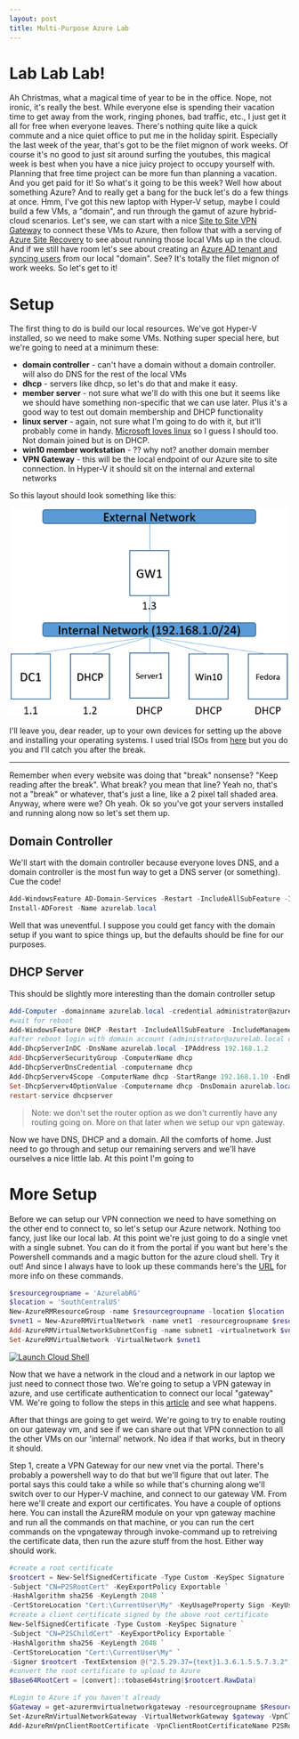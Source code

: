 ```yaml
---
layout: post
title: Multi-Purpose Azure Lab
---
```

# Lab Lab Lab!

Ah Christmas, what a magical time of year to be in the office.  Nope, not ironic, it's really the best.  While everyone else is spending their vacation time to get away from the work, ringing phones, bad traffic, etc., I just get it all for free when everyone leaves.  There's nothing quite like a quick commute and a nice quiet office to put me in the holiday spirit.  Especially the last week of the year, that's got to be the filet mignon of work weeks.  Of course it's no good to just sit around surfing the youtubes, this magical week is best when you have a nice juicy project to occupy yourself with.  Planning that free time project can be more fun than planning a vacation.  And you get paid for it!  So what's it going to be this week?  Well how about something Azure?  And to really get a bang for the buck let's do a few things at once.  Hmm, I've got this new laptop with Hyper-V setup, maybe I could build a few VMs, a "domain", and run through the gamut of azure hybrid-cloud scenarios.  Let's see, we can start with a nice [Site to Site VPN Gateway](https://docs.microsoft.com/en-us/azure/vpn-gateway/vpn-gateway-howto-site-to-site-resource-manager-portal) to connect these VMs to Azure, then follow that with a serving of [Azure Site Recovery](https://docs.microsoft.com/en-us/azure/site-recovery/tutorial-migrate-on-premises-to-azure) to see about running those local VMs up in the cloud.  And if we still have room let's see about creating an [Azure AD tenant and syncing users](https://docs.microsoft.com/en-us/azure/active-directory/connect/active-directory-aadconnect) from our local "domain".  See?  It's totally the filet mignon of work weeks.  So let's get to it!

# Setup

The first thing to do is build our local resources.  We've got Hyper-V installed, so we need to make some VMs.  Nothing super special here, but we're going to need at a minimum these:

* __domain controller__ - can't have a domain without a domain controller. will also do DNS for the rest of the local VMs
* __dhcp__ - servers like dhcp, so let's do that and make it easy.
* __member server__ - not sure what we'll do with this one but it seems like we should have something non-specific that we can use later.  Plus it's a good way to test out domain membership and DHCP functionality
* __linux server__ - again, not sure what I'm going to do with it, but it'll probably come in handy. [Microsoft loves linux](https://blogs.technet.microsoft.com/windowsserver/2015/05/06/microsoft-loves-linux/) so I guess I should too.  Not domain joined but is on DHCP.
* __win10 member workstation__ - ?? why not?  another domain member
* __VPN Gateway__ - this will be the local endpoint of our Azure site to site connection.  In Hyper-V it should sit on the internal and external networks

So this layout should look something like this:

![Basic Lab Setup](/images/AzureLabDiagram.png)

I'll leave you, dear reader, up to your own devices for setting up the above and installing your operating systems.  I used trial ISOs from [here](https://www.microsoft.com/en-us/evalcenter/evaluate-windows-server-2016) but you do you and I'll catch you after the break.

---

Remember when every website was doing that "break" nonsense?  "Keep reading after the break".  What break?  you mean that line?  Yeah no, that's not a "break" or whatever, that's just a line, like a 2 pixel tall shaded area.  Anyway, where were we?  Oh yeah. Ok so you've got your servers installed and running along now so let's set them up.  

## Domain Controller

We'll start with the domain controller because everyone loves DNS, and a domain controller is the most fun way to get a DNS server (or something).  Cue the code!

```Powershell
Add-WindowsFeature AD-Domain-Services -Restart -IncludeAllSubFeature -IncludeManagementTools
Install-ADForest -Name azurelab.local
```

Well that was uneventful.  I suppose you could get fancy with the domain setup if you want to spice things up, but the defaults should be fine for our purposes.

## DHCP Server

This should be slightly more interesting than the domain controller setup

```Powershell
Add-Computer -domainname azurelab.local -credential administrator@azurelab.local
#wait for reboot
Add-WindowsFeature DHCP -Restart -IncludeAllSubFeature -IncludeManagementTools
#after reboot login with domain account (administrator@azurelab.local or another account if you made a second one like a responsible domain administrator)
Add-DhcpServerInDC -DnsName azurelab.local -IPAddress 192.168.1.2
Add-DhcpServerSecurityGroup -ComputerName dhcp
Add-DhcpServerDnsCredential -computername dhcp
Add-DhcpServerv4Scope -ComputerName dhcp -StartRange 192.168.1.10 -EndRange 192.168.1.250 -Name 'Internal Network' -State Active -SubnetMask 255.255.255.0
Set-DhcpServerv4OptionValue -Computername dhcp -DnsDomain azurelab.local -DnsServer 192.168.1.1
restart-service dhcpserver
```

> Note: we don't set the router option as we don't currently have any routing going on.  More on that later when we setup our vpn gateway.

Now we have DNS, DHCP and a domain.  All the comforts of home.  Just need to go through and setup our remaining servers and we'll have ourselves a nice little lab. At this point I'm going to 

# More Setup

Before we can setup our VPN connection we need to have something on the other end to connect to, so let's setup our Azure network.  Nothing too fancy, just like our local lab.  At this point we're just going to do a single vnet with a single subnet. You can do it from the portal if you want but here's the Powershell commands and a magic button for the azure cloud shell.  Try it out! And since I always have to look up these commands here's the [URL](https://docs.microsoft.com/en-us/azure/virtual-network/virtual-networks-create-vnet-arm-ps) for more info on these commands.

```Powershell
$resourcegroupname = 'AzurelabRG'
$location = 'SouthCentralUS'
New-AzureRMResourceGroup -name $resourcegroupname -location $location
$vnet1 = New-AzureRMVirtualNetwork -name vnet1 -resourcegroupname $resourcegroupname -location $location -AddressPrefix 10.0.0.0/16
Add-AzureRMVirtualNetworkSubnetConfig -name subnet1 -virtualnetwork $vnet1 -addressprefix 10.0.0.0/24
Set-AzureRMVirtualNetwork -VirtualNetwork $vnet1
```

[![Launch Cloud Shell](https://shell.azure.com/images/launchcloudshell.png "This is so cool!")](https://shell.azure.com/powershell) 

Now that we have a network in the cloud and a network in our laptop we just need to connect those two.  We're going to setup a VPN gateway in azure, and use certificate authentication to connect our local "gateway" VM.  We're going to follow the steps in this [article](https://docs.microsoft.com/en-us/azure/vpn-gateway/vpn-gateway-howto-point-to-site-resource-manager-portal) and see what happens.

After that things are going to get weird.  We're going to try to enable routing on our gateway vm, and see if we can share out that VPN connection to all the other VMs on our 'internal' network.  No idea if that works, but in theory it should.

Step 1, create a VPN Gateway for our new vnet via the portal.  There's probably a powershell way to do that but we'll figure that out later.  The portal says this could take a while so while that's churning along we'll switch over to our Hyper-V machine, and connect to our gateway VM.  From here we'll create and export our certificates.  You have a couple of options here.  You can install the AzureRM module on your vpn gateway machine and run all the commands on that machine, or you can run the cert commands on the vpngateway through invoke-command up to retreiving the certificate data, then run the azure stuff from the host. Either way should work.

```Powershell
#create a root certificate
$rootcert = New-SelfSignedCertificate -Type Custom -KeySpec Signature `
-Subject "CN=P2SRootCert" -KeyExportPolicy Exportable `
-HashAlgorithm sha256 -KeyLength 2048 `
-CertStoreLocation "Cert:\CurrentUser\My" -KeyUsageProperty Sign -KeyUsage CertSign
#create a client certificate signed by the above root certificate
New-SelfSignedCertificate -Type Custom -KeySpec Signature `
-Subject "CN=P2SChildCert" -KeyExportPolicy Exportable `
-HashAlgorithm sha256 -KeyLength 2048 `
-CertStoreLocation "Cert:\CurrentUser\My" `
-Signer $rootcert -TextExtension @("2.5.29.37={text}1.3.6.1.5.5.7.3.2")
#convert the root certificate to upload to Azure
$Base64RootCert = [convert]::tobase64string($rootcert.RawData)
```

```Powershell
#Login to Azure if you haven't already
$Gateway = get-azurermvirtualnetworkgateway -resourcegroupname $ResourceGroupName
Set-AzureRmVirtualNetworkGateway -VirtualNetworkGateway $gateway -VpnClientAddressPool 172.16.201.0/24 -VpnClientProtocol IkeV2,SSTP
Add-AzureRmVpnClientRootCertificate -VpnClientRootCertificateName P2SRootCert -VirtualNetworkGatewayName $gateway.Name -ResourceGroupName $resourcegroupname -PublicCertData $Base64RootCert
```
